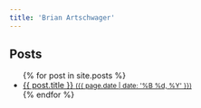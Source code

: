 ```yaml
---
title: 'Brian Artschwager'
---
```


<h2>Posts</h2>
<ul>
  {% for post in site.posts %}
    <li>
      <a href="{{ post.url }}">{{ post.title }} <small>({{ page.date | date: '%B %d, %Y' }})</small></a>
    </li>
  {% endfor %}
</ul>